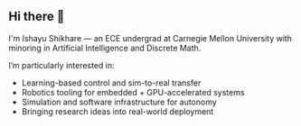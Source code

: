 ## Hi there 👋
I'm Ishayu Shikhare — an ECE undergrad at Carnegie Mellon University with minoring in Artificial Intelligence and Discrete Math. 

I’m particularly interested in:

- Learning-based control and sim-to-real transfer 
- Robotics tooling for embedded + GPU-accelerated systems 
- Simulation and software infrastructure for autonomy
- Bringing research ideas into real-world deployment 
